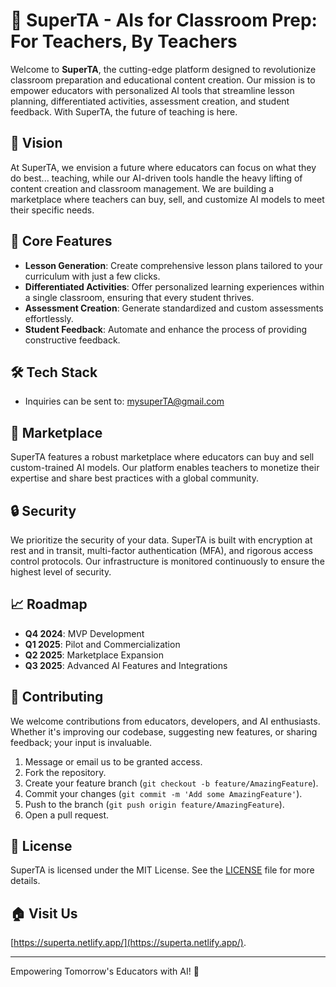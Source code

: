 # 🌟 SuperTA - AIs for Classroom Prep: For Teachers, By Teachers 

Welcome to **SuperTA**, the cutting-edge platform designed to revolutionize classroom preparation and educational content creation. Our mission is to empower educators with personalized AI tools that streamline lesson planning, differentiated activities, assessment creation, and student feedback. With SuperTA, the future of teaching is here.

## 🚀 Vision
At SuperTA, we envision a future where educators can focus on what they do best... teaching, while our AI-driven tools handle the heavy lifting of content creation and classroom management. We are building a marketplace where teachers can buy, sell, and customize AI models to meet their specific needs.

## 🧠 Core Features
- **Lesson Generation**: Create comprehensive lesson plans tailored to your curriculum with just a few clicks.
- **Differentiated Activities**: Offer personalized learning experiences within a single classroom, ensuring that every student thrives.
- **Assessment Creation**: Generate standardized and custom assessments effortlessly.
- **Student Feedback**: Automate and enhance the process of providing constructive feedback.

## 🛠️ Tech Stack
- Inquiries can be sent to: mysuperTA@gmail.com

## 🏪 Marketplace
SuperTA features a robust marketplace where educators can buy and sell custom-trained AI models. Our platform enables teachers to monetize their expertise and share best practices with a global community.

## 🔒 Security
We prioritize the security of your data. SuperTA is built with encryption at rest and in transit, multi-factor authentication (MFA), and rigorous access control protocols. Our infrastructure is monitored continuously to ensure the highest level of security.

## 📈 Roadmap
- **Q4 2024**: MVP Development
- **Q1 2025**: Pilot and Commercialization
- **Q2 2025**: Marketplace Expansion
- **Q3 2025**: Advanced AI Features and Integrations

## 🤝 Contributing
We welcome contributions from educators, developers, and AI enthusiasts. Whether it's improving our codebase, suggesting new features, or sharing feedback; your input is invaluable.

1. Message or email us to be granted access.
2. Fork the repository.
3. Create your feature branch (`git checkout -b feature/AmazingFeature`).
4. Commit your changes (`git commit -m 'Add some AmazingFeature'`).
5. Push to the branch (`git push origin feature/AmazingFeature`).
6. Open a pull request.

## 📄 License
SuperTA is licensed under the MIT License. See the [LICENSE](LICENSE) file for more details.

## 🏠 Visit Us
 [https://superta.netlify.app/](https://superta.netlify.app/).

---

Empowering Tomorrow's Educators with AI! 🚀

